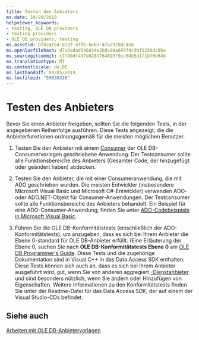 ```yaml
---
title: Testen des Anbieters
ms.date: 10/29/2018
helpviewer_keywords:
- testing, OLE DB providers
- testing providers
- OLE DB providers, testing
ms.assetid: bf824fe4-81af-4ffb-beb3-4fa2928dc450
ms.openlocfilehash: d7a3adad546834e2bdc80a695f4c3bf2259dc0ba
ms.sourcegitcommit: c7f90df497e6261764893f9cc04b5d1f1bf0b64b
ms.translationtype: MT
ms.contentlocale: de-DE
ms.lasthandoff: 04/05/2019
ms.locfileid: "59038316"
---
```

# <a name="testing-your-provider"></a>Testen des Anbieters

Bevor Sie einen Anbieter freigeben, sollten Sie die folgenden Tests, in der angegebenen Reihenfolge ausführen. Diese Tests angezeigt, die die Anbieterfunktionen ordnungsgemäß für die meisten möglichen Benutzer.

1. Testen Sie den Anbieter mit einem [Consumer](../../data/oledb/creating-an-ole-db-consumer.md) der OLE DB-Consumervorlagen geschriebene Anwendung. Der Testconsumer sollte alle Funktionsbereiche des Anbieters (Gesamter Code, der hinzugefügt oder geändert haben) abdecken.

1. Testen Sie den Anbieter, die mit einer Consumeranwendung, die mit ADO geschrieben wurden. Die meisten Entwickler (insbesondere Microsoft Visual Basic und Microsoft C#-Entwickler) verwenden ADO- oder ADO.NET-Objekt für Consumer-Anwendungen. Der Testconsumer sollte alle Funktionsbereiche des Anbieters behandelt. Ein Beispiel für eine ADO-Consumer-Anwendung, finden Sie unter [ADO-Codebeispiele in Microsoft Visual Basic](https://msdn.microsoft.com/library/ms807514.aspx).

1. Führen Sie die OLE DB-Konformitätstests (einschließlich der ADO-Konformitätstests), um anzugeben, dass es sich bei Ihrem Anbieter die Ebene 0-standard für OLE DB-Anbieter erfüllt. (Eine Erläuterung der Ebene 0, suchen Sie nach **OLE DB-Konformitätstests Ebene 0** am [OLE DB Programmer's Guide](/sql/connect/oledb/ole-db/oledb-driver-for-sql-server-programming). Diese Tests und die zugehörige Dokumentation sind in Visual C++ in das Data Access SDK enthalten. Diese Tests können sich auch an, dass es sich bei Ihrem Anbieter ausgeführt wird, gut, wenn Sie von anderen aggregiert [-Dienstanbieter](../../data/oledb/ole-db-resource-pooling-and-services.md) und sind besonders nützlich, wenn Sie ändern oder Hinzufügen von Eigenschaften. Weitere Informationen zu den Konformitätstests finden Sie unter der Readme-Datei für das Data Access SDK, der auf einem der Visual Studio-CDs befindet.

## <a name="see-also"></a>Siehe auch

[Arbeiten mit OLE DB-Anbietervorlagen](../../data/oledb/working-with-ole-db-provider-templates.md)